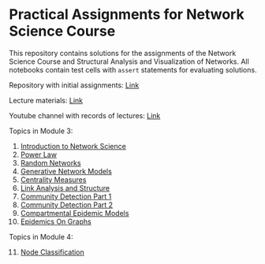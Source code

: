 # Practical Assignments for Network Science Course

This repository contains solutions for the assignments of the Network Science Course and Structural Analysis and Visualization of Networks. All notebooks contain test cells with `assert` statements for evaluating solutions.

Repository with initial assignments: [Link](https://github.com/netspractice/network-science)

Lecture materials: [Link](http://leonidzhukov.net/hse/2021/networkscience/)

Youtube channel with records of lectures: [Link](https://youtube.com/playlist?list=PLriUvS7IljvkGesFRuYjqRz4lKgodJgh2)

Topics in Module 3:
  1. [Introduction to Network Science](NS_HW1_Introduction.ipynb)
  2. [Power Law](NS_HW2_PowerLaw.ipynb)
  3. [Random Networks](NS_HW3_RandomNetworks.ipynb)
  4. [Generative Network Models](NS_HW4_GenerativeNetworkModels.ipynb)
  5. [Centrality Measures](NS_HW5_CentralityMeasures.ipynb)
  6. [Link Analysis and Structure](NS_HW6_LinkAnalysis.ipynb)
  7. [Community Detection Part 1](NS_HW7_CommunityDetectionPart1.ipynb)
  8. [Community Detection Part 2](NS_HW8_CommunityDetectionPart2.ipynb)
  9. [Compartmental Epidemic Models](NS_HW9_CompartmentalEpidemicModels.ipynb)
  10. [Epidemics On Graphs](NS_HW10_EpidemicsOnGraphs.ipynb)

Topics in Module 4:
  
  11. [Node Classification](NS_HW11_NodeClassification.ipynb)

